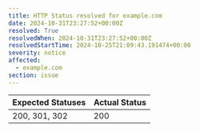 ```yaml
---
title: HTTP Status resolved for example.com
date: 2024-10-31T23:27:52+00:00Z
resolved: True
resolvedWhen: 2024-10-31T23:27:52+00:00Z
resolvedStartTime: 2024-10-25T21:09:43.191474+00:00
severity: notice
affected:
  - example.com
section: issue
---
```


| Expected Statuses | Actual Status  |
|-------------------|----------------|
| 200, 301, 302 | 200 |
